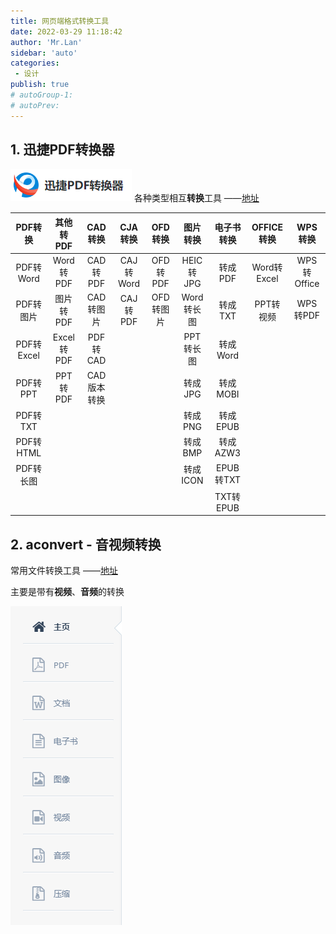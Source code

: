```yaml
---
title: 网页端格式转换工具
date: 2022-03-29 11:18:42
author: 'Mr.Lan'
sidebar: 'auto'
categories: 
 - 设计
publish: true
# autoGroup-1:
# autoPrev:
---
```


## 1. 迅捷PDF转换器

![img](./img/20220329111410.png) 各种类型相互**转换**工具  ——[地址](https://app.xunjiepdf.com/)

| PDF转换  |  其他转PDF |  CAD转换 | CJA转换  |  OFD转换 |  图片转换 | 电子书转换 | OFFICE转换 | WPS转换 |
|  :-----:  | :-----:  | :-----:  | :-----:  | :-----:  | :-----:  | :-----:  | :-----:  | :-----:  |
| PDF转Word | Word转PDF | CAD转PDF | CAJ转Word | OFD转PDF | HEIC转JPG |转成PDF | Word转Excel | WPS转Office|
| PDF转图片 | 图片转PDF | CAD转图片 | CAJ转PDF | OFD转图片 | Word转长图 |转成TXT | PPT转视频 | WPS转PDF|
| PDF转Excel | Excel转PDF | PDF转CAD |          |          | PPT转长图 |转成Word |          |          |
| PDF转PPT | PPT转PDF | CAD版本转换 |          |          | 转成JPG |转成MOBI |          |          |
| PDF转TXT |          |          |          |          | 转成PNG |转成EPUB |          |          |
| PDF转HTML |          |          |          |          | 转成BMP |转成AZW3 |          |          |
| PDF转长图 |          |          |          |          | 转成ICON |EPUB转TXT |          |          |
|          |          |          |          |          |          | TXT转EPUB |          |          |



## 2. aconvert - 音视频转换

常用文件转换工具  ——[地址](https://www.aconvert.com/cn/)

主要是带有**视频**、**音频**的转换

![img](./img/20220329112056.png)



